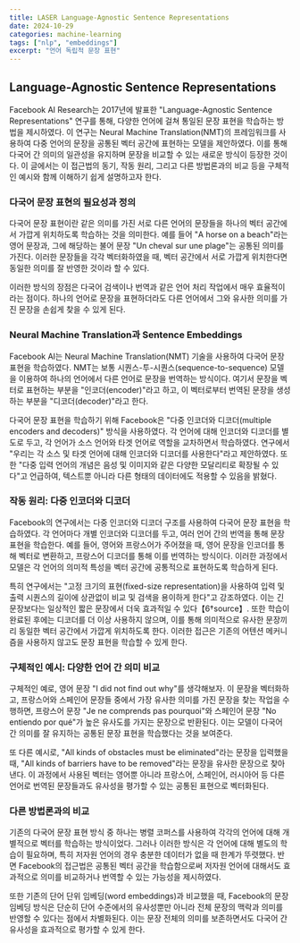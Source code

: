```yaml
---
title: LASER Language-Agnostic Sentence Representations
date: 2024-10-29
categories: machine-learning
tags: ["nlp", "embeddings"]
excerpt: "언어 독립적 문장 표현"
---
```


## Language-Agnostic Sentence Representations

Facebook AI Research는 2017년에 발표한 "Language-Agnostic Sentence Representations" 연구를 통해, 다양한 언어에 걸쳐 통일된 문장 표현을 학습하는 방법을 제시하였다. 이 연구는 Neural Machine Translation(NMT)의 프레임워크를 사용하여 다중 언어의 문장을 공통된 벡터 공간에 표현하는 모델을 제안하였다. 이를 통해 다국어 간 의미의 일관성을 유지하며 문장을 비교할 수 있는 새로운 방식이 등장한 것이다. 이 글에서는 이 접근법의 동기, 작동 원리, 그리고 다른 방법론과의 비교 등을 구체적인 예시와 함께 이해하기 쉽게 설명하고자 한다.

### **다국어 문장 표현의 필요성과 정의**

다국어 문장 표현이란 같은 의미를 가진 서로 다른 언어의 문장들을 하나의 벡터 공간에서 가깝게 위치하도록 학습하는 것을 의미한다. 예를 들어 "A horse on a beach"라는 영어 문장과, 그에 해당하는 불어 문장 "Un cheval sur une plage"는 공통된 의미를 가진다. 이러한 문장들을 각각 벡터화하였을 때, 벡터 공간에서 서로 가깝게 위치한다면 동일한 의미를 잘 반영한 것이라 할 수 있다.

이러한 방식의 장점은 다국어 검색이나 번역과 같은 언어 처리 작업에서 매우 효율적이라는 점이다. 하나의 언어로 문장을 표현하더라도 다른 언어에서 그와 유사한 의미를 가진 문장을 손쉽게 찾을 수 있게 된다.

### **Neural Machine Translation과 Sentence Embeddings**

Facebook AI는 Neural Machine Translation(NMT) 기술을 사용하여 다국어 문장 표현을 학습하였다. NMT는 보통 시퀀스-투-시퀀스(sequence-to-sequence) 모델을 이용하여 하나의 언어에서 다른 언어로 문장을 번역하는 방식이다. 여기서 문장을 벡터로 표현하는 부분을 "인코더(encoder)"라고 하고, 이 벡터로부터 번역된 문장을 생성하는 부분을 "디코더(decoder)"라고 한다.

다국어 문장 표현을 학습하기 위해 Facebook은 "다중 인코더와 디코더(multiple encoders and decoders)" 방식을 사용하였다. 각 언어에 대해 인코더와 디코더를 별도로 두고, 각 언어가 소스 언어와 타겟 언어로 역할을 교차하면서 학습하였다. 연구에서 "우리는 각 소스 및 타겟 언어에 대해 인코더와 디코더를 사용한다"라고 제안하였다. 또한 "다중 입력 언어의 개념은 음성 및 이미지와 같은 다양한 모달리티로 확장될 수 있다"고 언급하여, 텍스트뿐 아니라 다른 형태의 데이터에도 적용할 수 있음을 밝혔다.

### **작동 원리: 다중 인코더와 디코더**

Facebook의 연구에서는 다중 인코더와 디코더 구조를 사용하여 다국어 문장 표현을 학습하였다. 각 언어마다 개별 인코더와 디코더를 두고, 여러 언어 간의 번역을 통해 문장 표현을 학습한다. 예를 들어, 영어와 프랑스어가 주어졌을 때, 영어 문장을 인코더를 통해 벡터로 변환하고, 프랑스어 디코더를 통해 이를 번역하는 방식이다. 이러한 과정에서 모델은 각 언어의 의미적 특성을 벡터 공간에 공통적으로 표현하도록 학습하게 된다.

특히 연구에서는 "고정 크기의 표현(fixed-size representation)을 사용하여 입력 및 출력 시퀀스의 길이에 상관없이 비교 및 검색을 용이하게 한다"고 강조하였다. 이는 긴 문장보다는 일상적인 짧은 문장에서 더욱 효과적일 수 있다【6†source】. 또한 학습이 완료된 후에는 디코더를 더 이상 사용하지 않으며, 이를 통해 의미적으로 유사한 문장끼리 동일한 벡터 공간에서 가깝게 위치하도록 한다. 이러한 접근은 기존의 어텐션 메커니즘을 사용하지 않고도 문장 표현을 학습할 수 있게 한다.

### **구체적인 예시: 다양한 언어 간 의미 비교**

구체적인 예로, 영어 문장 "I did not find out why"를 생각해보자. 이 문장을 벡터화하고, 프랑스어와 스페인어 문장들 중에서 가장 유사한 의미를 가진 문장을 찾는 작업을 수행하면, 프랑스어 문장 "Je ne comprends pas pourquoi"와 스페인어 문장 "No entiendo por qué"가 높은 유사도를 가지는 문장으로 반환된다. 이는 모델이 다국어 간 의미를 잘 유지하는 공통된 문장 표현을 학습했다는 것을 보여준다.

또 다른 예시로, "All kinds of obstacles must be eliminated"라는 문장을 입력했을 때, "All kinds of barriers have to be removed"라는 문장을 유사한 문장으로 찾아낸다. 이 과정에서 사용된 벡터는 영어뿐 아니라 프랑스어, 스페인어, 러시아어 등 다른 언어로 번역된 문장들과도 유사성을 평가할 수 있는 공통된 표현으로 벡터화된다.

### **다른 방법론과의 비교**

기존의 다국어 문장 표현 방식 중 하나는 병렬 코퍼스를 사용하여 각각의 언어에 대해 개별적으로 벡터를 학습하는 방식이었다. 그러나 이러한 방식은 각 언어에 대해 별도의 학습이 필요하며, 특히 저자원 언어의 경우 충분한 데이터가 없을 때 한계가 뚜렷했다. 반면 Facebook의 접근법은 공통된 벡터 공간을 학습함으로써 저자원 언어에 대해서도 효과적으로 의미를 비교하거나 번역할 수 있는 가능성을 제시하였다.

또한 기존의 단어 단위 임베딩(word embeddings)과 비교했을 때, Facebook의 문장 임베딩 방식은 단순히 단어 수준에서의 유사성뿐만 아니라 전체 문장의 맥락과 의미를 반영할 수 있다는 점에서 차별화된다. 이는 문장 전체의 의미를 보존하면서도 다국어 간 유사성을 효과적으로 평가할 수 있게 한다.
